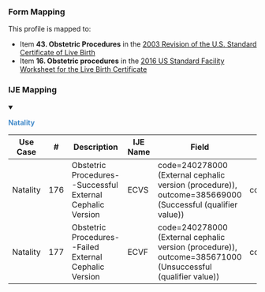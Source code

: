 ### Form Mapping
This profile is mapped to:
 * Item **43. Obstetric Procedures** in the [2003 Revision of the U.S. Standard Certificate of Live Birth](https://www.cdc.gov/nchs/data/dvs/birth11-03final-ACC.pdf)
 * Item **16. Obstetric procedures** in the [2016 US Standard Facility Worksheet for the Live Birth Certificate](https://www.cdc.gov/nchs/data/dvs/facility-worksheet-2016-508.pdf)

### IJE Mapping

<style>
 .context-menu {cursor: context-menu; color: #438bca;}
 .context-menu:hover {opacity: 0.5;}
</style>
<details open>

<summary>

<strong class='context-menu' > Natality </strong>

</summary>
<table class='grid'>
<thead>
  <tr>
    <th style='text-align: center'><strong>Use Case</strong></th>
    <th><strong>#</strong></th>
    <th><strong>Description</strong></th>
    <th><strong>IJE Name</strong></th>
    <th><strong>Field</strong></th>
    <th><strong>Type</strong></th>
    <th><strong>Value Set/Comments</strong></th>
  </tr>
</thead>
<tbody>
<tr>
  <td style='text-align: center'>Natality</td>
  <td>176</td>
  <td>Obstetric Procedures--Successful External Cephalic Version</td>
  <td>ECVS</td>
  <td>code=240278000 (External cephalic version (procedure)), <br />outcome=385669000 (Successful (qualifier value))</td>
  <td>codeable</td>
  <td></td>
</tr>
<tr>
  <td style='text-align: center'>Natality</td>
  <td>177</td>
  <td>Obstetric Procedures--Failed External Cephalic Version</td>
  <td>ECVF</td>
  <td>code=240278000 (External cephalic version (procedure)), <br />outcome=385671000 (Unsuccessful (qualifier value))</td>
  <td>codeable</td>
  <td></td>
</tr>

</tbody>
</table>

</details>
<p></p>

